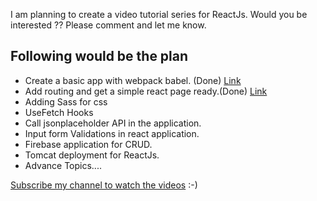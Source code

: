 
I am planning to create a video tutorial series for ReactJs. Would you be interested ?? Please comment and let me know.

## Following would be the plan 

* Create a basic app with webpack babel. (Done) [Link](https://youtu.be/zVWKtnEm4fk)
* Add routing and get a simple react page ready.(Done) [Link](https://youtu.be/_EwvIVsccJs)
* Adding Sass for css 
* UseFetch Hooks
* Call jsonplaceholder API in the application.
* Input form Validations in react application. 
* Firebase application for CRUD.
* Tomcat deployment for ReactJs.
* Advance Topics....



[Subscribe my channel to watch the videos](https://www.youtube.com/channel/UCajNSAb41SHFYAsCJxUKIMw?sub_confirmation=1) :-)